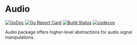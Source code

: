 # Audio

[![GoDoc](https://godoc.org/github.com/pipelined/audio?status.svg)](https://godoc.org/github.com/pipelined/audio)
[![Go Report Card](https://goreportcard.com/badge/github.com/pipelined/audio)](https://goreportcard.com/report/github.com/pipelined/audio)
[![Build Status](https://travis-ci.org/pipelined/audio.svg?branch=master)](https://travis-ci.org/pipelined/audio)
[![codecov](https://codecov.io/gh/pipelined/audio/branch/master/graph/badge.svg)](https://codecov.io/gh/pipelined/audio)

Audio package offers higher-level abstractions for audio signal manipulations.